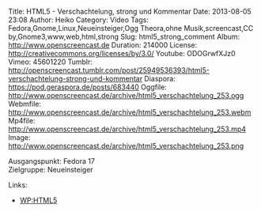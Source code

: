 Title: HTML5 - Verschachtelung, strong und Kommentar
Date: 2013-08-05 23:08
Author: Heiko
Category: Video
Tags: Fedora,Gnome,Linux,Neueinsteiger,Ogg Theora,ohne Musik,screencast,CC by,Gnome3,www,web,html,strong
Slug: html5_strong_comment
Album: http://www.openscreencast.de
Duration: 214000
License: http://creativecommons.org/licenses/by/3.0/
Youtube: ODOGrwfXJz0
Vimeo: 45601220
Tumblr: http://openscreencast.tumblr.com/post/25949536393/html5-verschachtelung-strong-und-kommentar
Diaspora: https://pod.geraspora.de/posts/683440
Oggfile: http://www.openscreencast.de/archive/html5_verschachtelung_253.ogg
Webmfile: http://www.openscreencast.de/archive/html5_verschachtelung_253.webm
Mp4file: http://www.openscreencast.de/archive/html5_verschachtelung_253.mp4
Image: http://www.openscreencast.de/archive/html5_verschachtelung_253.png

Ausgangspunkt: Fedora 17  
Zielgruppe: Neueinsteiger  

Links:

  * [WP:HTML5](https://de.wikipedia.org/wiki/HTML5 "Link zu WP:HTML5" )

